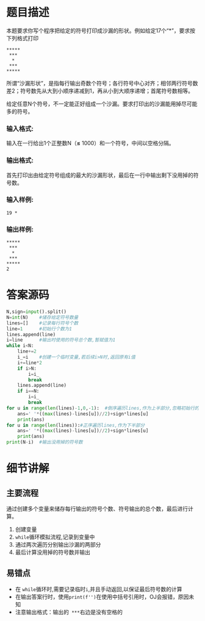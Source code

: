 # 题目描述

本题要求你写个程序把给定的符号打印成沙漏的形状。例如给定17个“\*”，要求按下列格式打印

```
*****
 ***
  *
 ***
*****
```

所谓“沙漏形状”，是指每行输出奇数个符号；各行符号中心对齐；相邻两行符号数差2；符号数先从大到小顺序递减到1，再从小到大顺序递增；首尾符号数相等。

给定任意N个符号，不一定能正好组成一个沙漏。要求打印出的沙漏能用掉尽可能多的符号。

### 输入格式:

输入在一行给出1个正整数N（**≤** 1000）和一个符号，中间以空格分隔。

### 输出格式:

首先打印出由给定符号组成的最大的沙漏形状，最后在一行中输出剩下没用掉的符号数。

### 输入样例:

```in
19 *
```

### 输出样例:

```out
*****
 ***
  *
 ***
*****
2
```

# 答案源码

```python
N,sign=input().split()
N=int(N)    #储存给定符号数量
lines=[]    #记录每行符号个数
line=1      #初始行个数为1
lines.append(line)  
i=line      #输出时使用的符号总个数,暂赋值为1
while i<N:
    line+=2
    i_=i    #创建一个临时变量,若后续i>N时,返回原有i值
    i+=line*2
    if i>N:
        i=i_
        break
    lines.append(line)
    if i==N:
        i=i_
        break
for u in range(len(lines)-1,0,-1):  #倒序遍历lines,作为上半部分,忽略初始行的遍历留给后续遍历
    ans=' '*((max(lines)-lines[u])//2)+sign*lines[u]
    print(ans)
for u in range(len(lines)):#正序遍历lines,作为下半部分
    ans=' '*((max(lines)-lines[u])//2)+sign*lines[u]
    print(ans)
print(N-i)  #输出没用掉的符号数
```

# 细节讲解

## 主要流程

通过创建多个变量来储存每行输出的符号个数、符号输出的总个数，最后进行计算。

1. 创建变量
2. `while`循环模拟流程,记录到变量中
3. 通过两次遍历分别输出沙漏的两部分
4. 最后计算没用掉的符号数并输出

## 易错点

* 在 `while`循环时,需要记录临时`i`,并且手动返回,以保证最后符号数的计算
* 在输出答案行时，使用`print(f'')`在使用中括号引用时，OJ会报错，原因未知
* 注意输出格式：输出的` ***`右边是没有空格的
